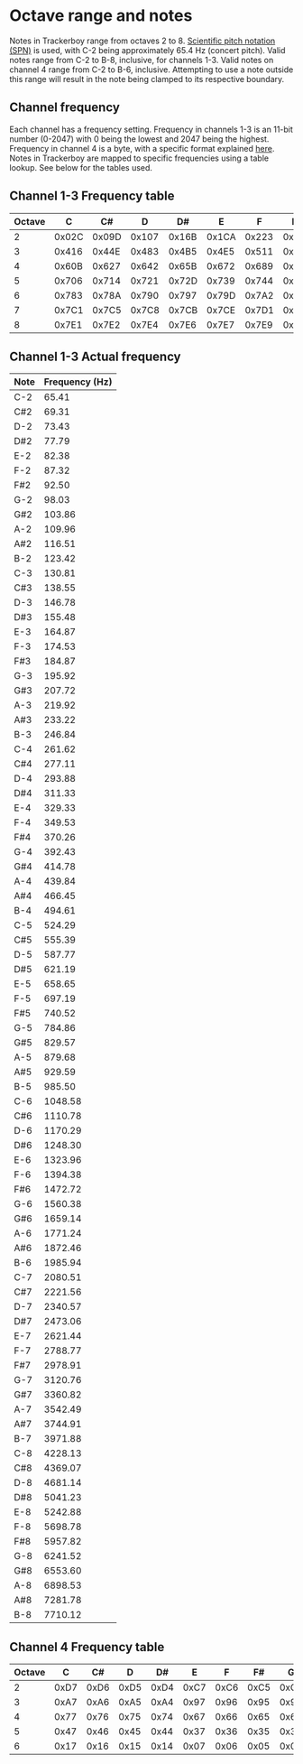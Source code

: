 
# Octave range and notes

Notes in Trackerboy range from octaves 2 to 8. [Scientific pitch notation (SPN)](https://en.wikipedia.org/wiki/Scientific_pitch_notation)
is used, with C-2 being approximately 65.4 Hz (concert pitch). Valid notes
range from C-2 to B-8, inclusive, for channels 1-3. Valid notes on channel 4
range from C-2 to B-6, inclusive. Attempting to use a note outside this range
will result in the note being clamped to its respective boundary.

## Channel frequency

Each channel has a frequency setting. Frequency in channels 1-3 is an 11-bit
number (0-2047) with 0 being the lowest and 2047 being the highest. Frequency
in channel 4 is a byte, with a specific format explained [here](../hardware/noise-channel.md).
Notes in Trackerboy are mapped to specific frequencies using a table lookup.
See below for the tables used.

## Channel 1-3 Frequency table

| Octave | C     | C#    | D     | D#    | E     | F     | F#    | G     | G#    | A     | A#    | B     |
|--------|-------|-------|-------|-------|-------|-------|-------|-------|-------|-------|-------|-------|
| 2      | 0x02C | 0x09D | 0x107 | 0x16B | 0x1CA | 0x223 | 0x277 | 0x2C7 | 0x312 | 0x358 | 0x39B | 0x3DA |
| 3      | 0x416 | 0x44E | 0x483 | 0x4B5 | 0x4E5 | 0x511 | 0x53C | 0x563 | 0x589 | 0x5AC | 0x5CE | 0x5ED |
| 4      | 0x60B | 0x627 | 0x642 | 0x65B | 0x672 | 0x689 | 0x69E | 0x6B2 | 0x6C4 | 0x6D6 | 0x6E7 | 0x6F7 |
| 5      | 0x706 | 0x714 | 0x721 | 0x72D | 0x739 | 0x744 | 0x74F | 0x759 | 0x762 | 0x76B | 0x773 | 0x77B |
| 6      | 0x783 | 0x78A | 0x790 | 0x797 | 0x79D | 0x7A2 | 0x7A7 | 0x7AC | 0x7B1 | 0x7B6 | 0x7BA | 0x7BE |
| 7      | 0x7C1 | 0x7C5 | 0x7C8 | 0x7CB | 0x7CE | 0x7D1 | 0x7D4 | 0x7D6 | 0x7D9 | 0x7DB | 0x7DD | 0x7DF |
| 8      | 0x7E1 | 0x7E2 | 0x7E4 | 0x7E6 | 0x7E7 | 0x7E9 | 0x7EA | 0x7EB | 0x7EC | 0x7ED | 0x7EE | 0x7EF |

## Channel 1-3 Actual frequency

| Note | Frequency (Hz) |
|------|----------------|
|  C-2 |          65.41 |
|  C#2 |          69.31 |
|  D-2 |          73.43 |
|  D#2 |          77.79 |
|  E-2 |          82.38 |
|  F-2 |          87.32 |
|  F#2 |          92.50 |
|  G-2 |          98.03 |
|  G#2 |         103.86 |
|  A-2 |         109.96 |
|  A#2 |         116.51 |
|  B-2 |         123.42 |
|  C-3 |         130.81 |
|  C#3 |         138.55 |
|  D-3 |         146.78 |
|  D#3 |         155.48 |
|  E-3 |         164.87 |
|  F-3 |         174.53 |
|  F#3 |         184.87 |
|  G-3 |         195.92 |
|  G#3 |         207.72 |
|  A-3 |         219.92 |
|  A#3 |         233.22 |
|  B-3 |         246.84 |
|  C-4 |         261.62 |
|  C#4 |         277.11 |
|  D-4 |         293.88 |
|  D#4 |         311.33 |
|  E-4 |         329.33 |
|  F-4 |         349.53 |
|  F#4 |         370.26 |
|  G-4 |         392.43 |
|  G#4 |         414.78 |
|  A-4 |         439.84 |
|  A#4 |         466.45 |
|  B-4 |         494.61 |
|  C-5 |         524.29 |
|  C#5 |         555.39 |
|  D-5 |         587.77 |
|  D#5 |         621.19 |
|  E-5 |         658.65 |
|  F-5 |         697.19 |
|  F#5 |         740.52 |
|  G-5 |         784.86 |
|  G#5 |         829.57 |
|  A-5 |         879.68 |
|  A#5 |         929.59 |
|  B-5 |         985.50 |
|  C-6 |        1048.58 |
|  C#6 |        1110.78 |
|  D-6 |        1170.29 |
|  D#6 |        1248.30 |
|  E-6 |        1323.96 |
|  F-6 |        1394.38 |
|  F#6 |        1472.72 |
|  G-6 |        1560.38 |
|  G#6 |        1659.14 |
|  A-6 |        1771.24 |
|  A#6 |        1872.46 |
|  B-6 |        1985.94 |
|  C-7 |        2080.51 |
|  C#7 |        2221.56 |
|  D-7 |        2340.57 |
|  D#7 |        2473.06 |
|  E-7 |        2621.44 |
|  F-7 |        2788.77 |
|  F#7 |        2978.91 |
|  G-7 |        3120.76 |
|  G#7 |        3360.82 |
|  A-7 |        3542.49 |
|  A#7 |        3744.91 |
|  B-7 |        3971.88 |
|  C-8 |        4228.13 |
|  C#8 |        4369.07 |
|  D-8 |        4681.14 |
|  D#8 |        5041.23 |
|  E-8 |        5242.88 |
|  F-8 |        5698.78 |
|  F#8 |        5957.82 |
|  G-8 |        6241.52 |
|  G#8 |        6553.60 |
|  A-8 |        6898.53 |
|  A#8 |        7281.78 |
|  B-8 |        7710.12 |

## Channel 4 Frequency table

| Octave | C    | C#   | D    | D#   | E    | F    | F#   | G    | G#   | A    | A#   | B    |
|--------|------|------|------|------|------|------|------|------|------|------|------|------|
| 2      | 0xD7 | 0xD6 | 0xD5 | 0xD4 | 0xC7 | 0xC6 | 0xC5 | 0xC4 | 0xB7 | 0xB6 | 0xB5 | 0xB4 | 
| 3      | 0xA7 | 0xA6 | 0xA5 | 0xA4 | 0x97 | 0x96 | 0x95 | 0x94 | 0x87 | 0x86 | 0x85 | 0x84 | 
| 4      | 0x77 | 0x76 | 0x75 | 0x74 | 0x67 | 0x66 | 0x65 | 0x64 | 0x57 | 0x56 | 0x55 | 0x54 | 
| 5      | 0x47 | 0x46 | 0x45 | 0x44 | 0x37 | 0x36 | 0x35 | 0x34 | 0x27 | 0x26 | 0x25 | 0x24 | 
| 6      | 0x17 | 0x16 | 0x15 | 0x14 | 0x07 | 0x06 | 0x05 | 0x04 | 0x03 | 0x02 | 0x01 | 0x00 |
